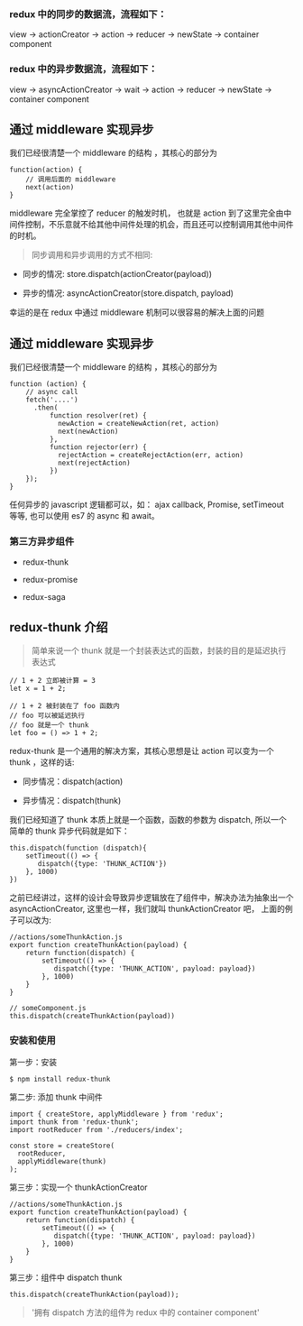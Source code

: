 ### redux 中的同步的数据流，流程如下：

view -> actionCreator -> action -> reducer -> newState -> container component 

### redux 中的异步数据流，流程如下：

view -> asyncActionCreator -> wait -> action -> reducer -> newState -> container component

## 通过 middleware 实现异步

我们已经很清楚一个 middleware 的结构 ，其核心的部分为

```
function(action) {
    // 调用后面的 middleware
    next(action)
}
```

middleware 完全掌控了 reducer 的触发时机， 也就是 action 到了这里完全由中间件控制，不乐意就不给其他中间件处理的机会，而且还可以控制调用其他中间件的时机。

> 同步调用和异步调用的方式不相同:

- 同步的情况: store.dispatch(actionCreator(payload))

- 异步的情况: asyncActionCreator(store.dispatch, payload)

幸运的是在 redux 中通过 middleware 机制可以很容易的解决上面的问题

## 通过 middleware 实现异步 

我们已经很清楚一个 middleware 的结构 ，其核心的部分为

```
function (action) {
    // async call 
    fetch('....')
      .then(
          function resolver(ret) {
            newAction = createNewAction(ret, action)
            next(newAction)
          },
          function rejector(err) {
            rejectAction = createRejectAction(err, action)
            next(rejectAction)
          })
    });
}
```

任何异步的 javascript 逻辑都可以，如： ajax callback, Promise, setTimeout 等等, 也可以使用 es7 的 async 和 await。

### 第三方异步组件

- redux-thunk

- redux-promise

- redux-saga

## redux-thunk 介绍

> 简单来说一个 thunk 就是一个封装表达式的函数，封装的目的是延迟执行表达式

```
// 1 + 2 立即被计算 = 3
let x = 1 + 2;

// 1 + 2 被封装在了 foo 函数内
// foo 可以被延迟执行
// foo 就是一个 thunk 
let foo = () => 1 + 2;

```

redux-thunk 是一个通用的解决方案，其核心思想是让 action 可以变为一个 thunk ，这样的话:

- 同步情况：dispatch(action)

- 异步情况：dispatch(thunk)

我们已经知道了 thunk 本质上就是一个函数，函数的参数为 dispatch, 所以一个简单的 thunk 异步代码就是如下：

```
this.dispatch(function (dispatch){
    setTimeout(() => {
       dispatch({type: 'THUNK_ACTION'}) 
    }, 1000)
})
```

之前已经讲过，这样的设计会导致异步逻辑放在了组件中，解决办法为抽象出一个 asyncActionCreator, 这里也一样，我们就叫 thunkActionCreator 吧，
上面的例子可以改为:

```
//actions/someThunkAction.js
export function createThunkAction(payload) {
    return function(dispatch) {
        setTimeout(() => {
           dispatch({type: 'THUNK_ACTION', payload: payload}) 
        }, 1000)
    }
}

// someComponent.js
this.dispatch(createThunkAction(payload))
```
### 安装和使用

第一步：安装

```
$ npm install redux-thunk
```

第二步: 添加 thunk 中间件

```
import { createStore, applyMiddleware } from 'redux';
import thunk from 'redux-thunk';
import rootReducer from './reducers/index';

const store = createStore(
  rootReducer,
  applyMiddleware(thunk)
);
```

第三步：实现一个 thunkActionCreator

```
//actions/someThunkAction.js
export function createThunkAction(payload) {
    return function(dispatch) {
        setTimeout(() => {
           dispatch({type: 'THUNK_ACTION', payload: payload}) 
        }, 1000)
    }
}
```

第三步：组件中 dispatch thunk

```
this.dispatch(createThunkAction(payload));
```

> '拥有 dispatch 方法的组件为 redux 中的 container component'

